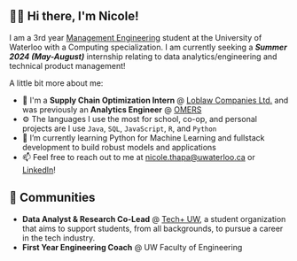 ## 👋🏼 Hi there, I'm Nicole!
I am a 3rd year [Management Engineering](https://uwaterloo.ca/future-students/programs/management-engineering) student at the University of Waterloo with a Computing specialization. I am currently seeking a ***Summer 2024 (May-August)*** internship relating to data analytics/engineering and technical product management!

A little bit more about me:

- 💼 I'm a **Supply Chain Optimization Intern** @ [Loblaw Companies Ltd.](https://www.loblaw.ca/) and was previously an **Analytics Engineer** @ [OMERS](https://www.omers.com/)
- ⚙️ The languages I use the most for school, co-op, and personal projects are I use `Java`, `SQL`, `JavaScript`, `R`, and `Python`
- 🌱 I’m currently learning Python for Machine Learning and fullstack development to build robust models and applications
- 📫 Feel free to reach out to me at nicole.thapa@uwaterloo.ca or [LinkedIn](https://www.linkedin.com/in/nicolethapa/)!

## 👯 Communities
- **Data Analyst & Research Co-Lead** @ [Tech+ UW](https://www.techplusuw.com/), a student organization that aims to support students, from all backgrounds, to pursue a career in the tech industry.
- **First Year Engineering Coach** @ UW Faculty of Engineering
